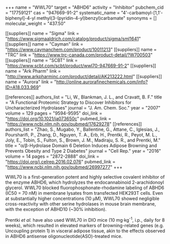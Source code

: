 +++
name = "WWL70"
target = "ABHD6"
activity = "Inhibitor"
pubchem_cid = "17759121"
cas = "947669-91-2"
systematic_name = "4'-carbamoyl-[1,1'-biphenyl]-4-yl methyl(3-(pyridin-4-yl)benzyl)carbamate"
synonyms = []
molecular_weight = "437.50"

[[suppliers]]
name = "Sigma"
link = "https://www.sigmaaldrich.com/catalog/product/sigma/sml1641"
[[suppliers]]
name = "Cayman"
link = "https://www.caymanchem.com/product/10011213"
[[suppliers]]
name = "TRC"
link = "https://www.trc-canada.com/product-detail/?W700503"
[[suppliers]]
name = "SCBT"
link = "https://www.scbt.com/scbt/product/wwl70-947669-91-2"
[[suppliers]]
name = "Ark Pharm"
link = "http://www.arkpharminc.com/product/detail/AK213222.html"
[[suppliers]]
name = "Aurora"
link = "http://online.aurorafinechemicals.com/info?ID=A18.033.969"

[[references]]
authors_list = "Li, W., Blankman, J. L., and Cravatt, B. F."
title = "A Functional Proteomic Strategy to Discover Inhibitors for Uncharacterized Hydrolases"
journal = "J. Am. Chem. Soc."
year = "2007"
volume = 129
pages = "9594-9595"
doi_link = "https://doi.org/10.1021/ja073650c"
pubmed_link = "https://www.ncbi.nlm.nih.gov/pubmed/17629278"
[[references]]
authors_list = "Zhao, S., Mugabo, Y., Ballentine, G., Attane, C., Iglesias, J., Poursharifi, P., Zhang, D., Nguyen, T. A., Erb, H., Prentki, R., Peyot, M. L., Joly, E., Tobin, S., Fulton, S., Brown, J. M., Madiraju, S. R., and Prentki, M."
title = "α/β-Hydrolase Domain 6 Deletion Induces Adipose Browning and Prevents Obesity and Type 2 Diabetes"
journal = "Cell Rep."
year = "2016"
volume = 14
pages = "2872-2888"
doi_link = "https://doi.org/j.celrep.2016.02.076"
pubmed_link = "https://www.ncbi.nlm.nih.gov/pubmed/26997277"
+++

WWL70 is a first-generation potent and highly selective covalent inhibitor of the enzyme ABHD6, which hydrolyzes the endocannabinoid 2-arachidonoyl glycerol. WWL70 blocked fluorophosphonate-rhodamine labeling of ABHD6 (IC50 = 70 nM) in membrane lysates from transfected HEK293T cells. Even at substantially higher concentrations (10 µM), WWL70 showed negligible cross-reactivity with other serine hydrolases in mouse brain membrane, with the exception of ABHD10 (~30% inhibition).

Prentki <em>et al.</em> have also used WWL70 in DIO mice (10 mg·kg<sup>-1</sup>, i.p., daily for 8 weeks), which resulted in elevated markers of browning-related genes (e.g. Uncoupling protein 1) in visceral adipose tissue, akin to the effects observed in ABHD6 antisense oligonucleotide(ASO)-treated mice.
